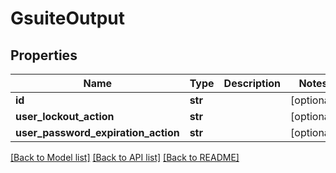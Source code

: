 # GsuiteOutput

## Properties
Name | Type | Description | Notes
------------ | ------------- | ------------- | -------------
**id** | **str** |  | [optional] 
**user_lockout_action** | **str** |  | [optional] 
**user_password_expiration_action** | **str** |  | [optional] 

[[Back to Model list]](../README.md#documentation-for-models) [[Back to API list]](../README.md#documentation-for-api-endpoints) [[Back to README]](../README.md)


